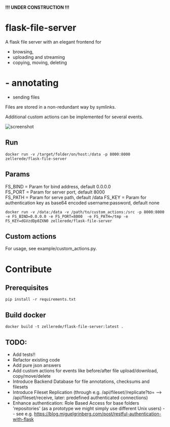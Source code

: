 
   **!!! UNDER CONSTRUCTION !!!**


# flask-file-server

A flask file server with an elegant frontend for 
  - browsing, 
  - uploading and streaming
  - copying, moving, deleting
#  - annotating
  - sending
files

Files are stored in a non-redundant way by symlinks.

Additional custom actions can be implemented for several events.

![screenshot](https://raw.githubusercontent.com/zellerede/flask-file-server/master/screenshot.jpg)

## Run
```docker run -v /target/folder/on/host:/data -p 8000:8000 zellerede/flask-file-server```

## Params
FS_BIND = Param for bind address, default 0.0.0.0  
FS_PORT = Param for server port, default 8000  
FS_PATH = Param for serve path, default /data
FS_KEY = Param for authentication key as base64 encoded username:password, default none  

```docker run -v /data:/data -v /path/to/custom_actions:/src -p 8000:8000 -e FS_BIND=0.0.0.0 -e FS_PORT=8000  -e FS_PATH=/tmp -e FS_KEY=dGVzdDp0ZXN0 zellerede/flask-file-server```

## Custom actions

For usage, see example/custom_actions.py.

# Contribute

## Prerequisites
```pip install -r requirements.txt```

## Build docker
```docker build -t zellerede/flask-file-server:latest .```

## TODO:
  - Add tests!!
  - Refactor existing code
  - Add pure json answers
  - Add custom actions for events like before/after file upload/download, copy/move/delete
  - Introduce Backend Database for file annotations, checksums and filesets
  - Introduce Fileset Replication (through e.g. /api/fileset/<id>/replicate?to=<ip> --> /api/fileset/receive,  later: predefined authenticated connections)
  - Enhance authentication: Role Based Access for base folders 'repositories' (as a prototype we might simply use different Unix users)
     -- see e.g. https://blog.miguelgrinberg.com/post/restful-authentication-with-flask
